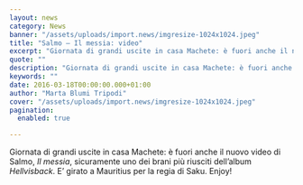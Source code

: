 ```yaml
---
layout: news
category: News
banner: "/assets/uploads/import.news/imgresize-1024x1024.jpeg"
title: "Salmo – Il messia: video"
excerpt: "Giornata di grandi uscite in casa Machete: è fuori anche il nuovo video di Salmo, Il messia, sicuramente uno dei brani più riusciti dell’album Hellvisback. E’ girato a Mauritius per la regia di Saku. Enjoy!"
quote: ""
description: "Giornata di grandi uscite in casa Machete: è fuori anche il nuovo video di Salmo, Il messia, sicuramente uno dei brani più riusciti dell’album Hellvisback. E’ girato a Mauritius per la regia di Saku. Enjoy!"
keywords: ""
date: 2016-03-18T00:00:00.000+01:00
author: "Marta Blumi Tripodi"
cover: "/assets/uploads/import.news/imgresize-1024x1024.jpeg"
pagination:
  enabled: true

---
```


Giornata di grandi uscite in casa Machete: è fuori anche il nuovo video di Salmo, _Il messia_, sicuramente uno dei brani più riusciti dell’album _Hellvisback_. E’ girato a Mauritius per la regia di Saku. Enjoy!